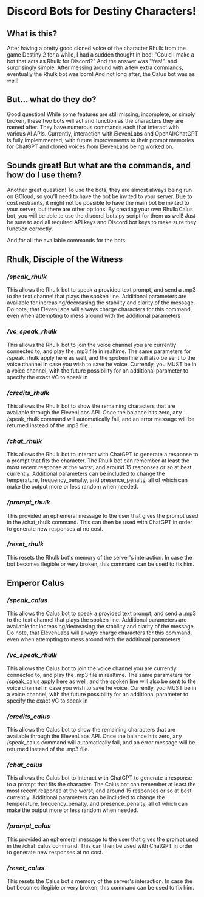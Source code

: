 # Discord Bots for Destiny Characters!

## What is this?

After having a pretty good cloned voice of the character Rhulk from the game Destiny 2 for a while, I had a sudden thought in bed: "Could I make a bot that acts as Rhulk for Discord?"
And the answer was "Yes!". and surprisingly simple. After messing around with a few extra commands, eventually the Rhulk bot was born! And not long after, the Calus bot was as well!

## But... what do they do?

Good question! While some features are still missing, incomplete, or simply broken, these two bots will act and function as the characters they are named after. 
They have numerous commands each that interact with various AI APIs. Currently, interaction with ElevenLabs and OpenAI/ChatGPT is fully implemmented, with future improvements
to their prompt memories for ChatGPT and cloned voices from ElevenLabs being worked on.

## Sounds great! But what are the commands, and how do I use them?

Another great question! To use the bots, they are almost always being run on GCloud, so you'll need to have the bot be invited to your server. Due to cost restraints, it might not be possible to
have the main bot be invited to your server, but there are other options! By creating your own Rhulk/Calus bot, you will be able to use the discord_bots.py script for them as well! Just be sure to add
all required API keys and Discord bot keys to make sure they function correctly.

And for all the available commands for the bots: 




## Rhulk, Disciple of the Witness

### */speak_rhulk*

  This allows the Rhulk bot to speak a provided text prompt, and send a .mp3 to the text channel that plays the spoken line. Additional parameters are available for increasing/decreasing the stability
  and clarity of the message. Do note, that ElevenLabs will always charge characters for this command, even when attempting to mess around with the additional parameters

### */vc_speak_rhulk*

  This allows the Rhulk bot to join the voice channel you are currently connected to, and play the .mp3 file in realtime. The same parameters for /speak_rhulk apply here as well, and the spoken line will
  also be sent to the voice channel in case you wish to save he voice. Currently, you MUST be in a voice channel, with the future possibility for an additional parameter to specify the exact VC to speak in

### */credits_rhulk*

  This allows the Rhulk bot to show the remaining characters that are available through the ElevenLabs API. Once the balance hits zero, any /speak_rhulk command will automatically fail, and an error
  message will be returned instead of the .mp3 file.

### */chat_rhulk*

  This allows the Rhulk bot to interact with ChatGPT to generate a response to a prompt that fits the character. The Rhulk bot can remember at least the most recent response at the worst, and around 
  15 responses or so at best currently. Additional parameters can be included to change the temperature, frequency_penalty, and presence_penalty, all of which can make the output more or less random when 
  needed.

### */prompt_rhulk*

  This provided an ephemeral message to the user that gives the prompt used in the /chat_rhulk command. This can then be used with ChatGPT in order to generate new responses at no cost.

### */reset_rhulk*

  This resets the Rhulk bot's memory of the server's interaction. In case the bot becomes ilegible or very broken, this command can be used to fix him.




## Emperor Calus

### */speak_calus*

  This allows the Calus bot to speak a provided text prompt, and send a .mp3 to the text channel that plays the spoken line. Additional parameters are available for increasing/decreasing the stability
  and clarity of the message. Do note, that ElevenLabs will always charge characters for this command, even when attempting to mess around with the additional parameters

### */vc_speak_rhulk*

  This allows the Calus bot to join the voice channel you are currently connected to, and play the .mp3 file in realtime. The same parameters for /speak_calus apply here as well, and the spoken line will
  also be sent to the voice channel in case you wish to save he voice. Currently, you MUST be in a voice channel, with the future possibility for an additional parameter to specify the exact VC to speak in

### */credits_calus*

  This allows the Calus bot to show the remaining characters that are available through the ElevenLabs API. Once the balance hits zero, any /speak_calus command will automatically fail, and an error
  message will be returned instead of the .mp3 file.

### */chat_calus*

  This allows the Calus bot to interact with ChatGPT to generate a response to a prompt that fits the character. The Calus bot can remember at least the most recent response at the worst, and around 
  15 responses or so at best currently. Additional parameters can be included to change the temperature, frequency_penalty, and presence_penalty, all of which can make the output more or less random when 
  needed.

### */prompt_calus*

  This provided an ephemeral message to the user that gives the prompt used in the /chat_calus command. This can then be used with ChatGPT in order to generate new responses at no cost.

### */reset_calus*

  This resets the Calus bot's memory of the server's interaction. In case the bot becomes ilegible or very broken, this command can be used to fix him.


  
